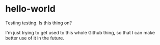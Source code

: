 # hello-world
Testing testing. Is this thing on?

I'm just trying to get used to this whole Github thing, so that I can make better use of it in the future.
